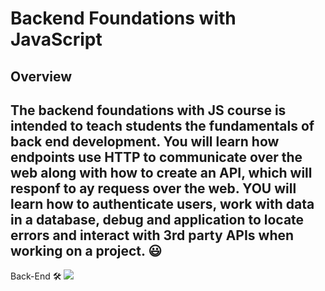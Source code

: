 # Backend Foundations with JavaScript

## Overview
The backend foundations with JS course is intended to teach students the fundamentals of back end development. You will learn how endpoints use HTTP to communicate over the web along with how to create an API, which will responf to ay requess over the web. YOU will learn how to authenticate users, work with data in a database, debug and application to locate errors and interact with 3rd party APIs when working on a project. 😃
--
Back-End 🛠 <img src='https://cdn.rawgit.com/CodefulDom/backend-foundations-woz-u/master/backend-foundations/backend-architecture.png?sanitize=true&raw=true' />
